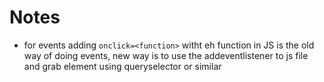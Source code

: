 # Notes

- for events adding `onclick=<function>` witht eh function in JS is the old way of doing events, new way is to use the addeventlistener to js file and grab element using queryselector or similar
